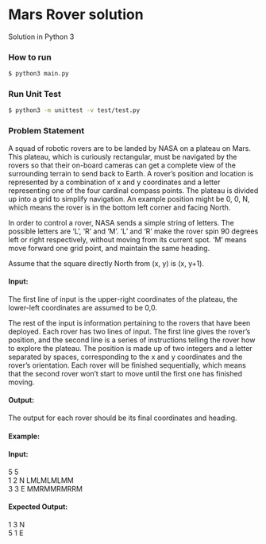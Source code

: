 # Mars Rover solution 
Solution in Python 3

### How to run
```sh
$ python3 main.py
```
### Run Unit Test
```sh
$ python3 -m unittest -v test/test.py
```

### Problem Statement

A squad of robotic rovers are to be landed by NASA on a plateau on Mars. This plateau,
which is curiously rectangular, must be navigated by the rovers so that their on-board
cameras can get a complete view of the surrounding terrain to send back to Earth.
A rover’s position and location is represented by a combination of x and y coordinates and
a letter representing one of the four cardinal compass points. The plateau is divided up
into a grid to simplify navigation. An example position might be 0, 0, N, which means the
rover is in the bottom left corner and facing North.

In order to control a rover, NASA sends a simple string of letters. The possible letters are
‘L’, ‘R’ and ‘M’. ‘L’ and ‘R’ make the rover spin 90 degrees left or right respectively, without
moving from its current spot. ‘M’ means move forward one grid point, and maintain the
same heading.

Assume that the square directly North from (x, y) is (x, y+1).

#### Input:
The first line of input is the upper-right coordinates of the plateau, the lower-left
coordinates are assumed to be 0,0.

The rest of the input is information pertaining to the rovers that have been deployed. Each
rover has two lines of input. The first line gives the rover’s position, and the second line is a
series of instructions telling the rover how to explore the plateau.
The position is made up of two integers and a letter separated by spaces, corresponding to
the x and y coordinates and the rover’s orientation.
Each rover will be finished sequentially, which means that the second rover won’t start to
move until the first one has finished moving.

#### Output:
The output for each rover should be its final coordinates and heading.

#### Example:
#### Input:

5 5 <br />
1 2 N LMLMLMLMM <br />
3 3 E MMRMMRMRRM 


#### Expected Output:
1 3 N <br />
5 1 E 
